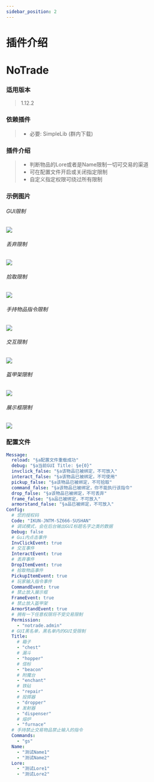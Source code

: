 ```yaml
---
sidebar_position: 2
---
```


# 插件介绍

# NoTrade

### **适用版本**

> 1.12.2

### **依赖插件**

> - 必要: SimpleLib (群内下载)

### **插件介绍**

> - 判断物品的Lore或者是Name限制一切可交易的渠道
> - 可在配置文件开启或关闭指定限制
> - 自定义指定权限可绕过所有限制

### **示例图片**

###### GUI限制

![](img/GUI限制.png)

###### 丢弃限制

![](img/丢弃限制.png)

###### 拾取限制

![](img/拾取限制.png)

###### 手持物品指令限制

![](img/指令限制.png)

###### 交互限制

![](img/交互限制.png)

###### 盔甲架限制

![](img/盔甲架限制.png)

###### 展示框限制

![](img/展示框限制.png)

### **配置文件**

```yaml
Message:
  reload: "§a配置文件重载成功"
  debug: "§a当前GUI Title: §e{0}"
  invclick_false: "§a该物品已被绑定，不可放入"
  interact_false: "§a该物品已被绑定，不可使用"
  pickup_false: "§a该物品已被绑定，不可拾取"
  command_false: "§a该物品已被绑定，你不能执行该指令"
  drop_false: "§a该物品已被绑定，不可丢弃"
  frame_false: "§a品已被绑定，不可放入"
  armorstand_false: "§a品已被绑定，不可放入"
Config:
  # 您的授权码
  Code: "IKUN-JNTM-SZ666-SUSHAN"
  # 调试模式，会在后台输出GUI标题名字之类的数据
  Debug: false
  # Gui内点击事件
  InvClickEvent: true
  # 交互事件
  InteractEvent: true
  # 丢弃事件
  DropItemEvent: true
  # 拾取物品事件
  PickupItemEvent: true
  # 玩家输入指令事件
  CommandEvent: true
  # 禁止放入展示框
  FrameEvent: true
  # 禁止放入盔甲架
  ArmorStandEvent: true
  # 拥有一下任意权限将不受交易限制
  Permission:
    - "notrade.admin"
  # GUI黑名单，黑名单内的GUI受限制
  Title:
    # 箱子
    - "chest"
    # 漏斗
    - "hopper"
    # 信标
    - "beacon"
    # 附魔台
    - "enchant"
    # 铁砧
    - "repair"
    # 投掷器
    - "dropper"
    # 发射器
    - "dispenser"
    # 熔炉
    - "furnace"
  # 手持禁止交易物品禁止输入的指令
  Commands:
    - "gs"
  Name:
    - "测试Name1"
    - "测试Name2"
  Lore:
    - "测试Lore1"
    - "测试Lore2"
```
